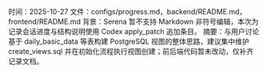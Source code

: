 时间：2025-10-27
文件：configs/progress.md，backend/README.md，frontend/README.md
背景：Serena 暂不支持 Markdown 非符号编辑，本次为记录会话进度与结构说明使用 Codex apply_patch 追加条目。
摘要：与用户讨论基于 daily_basic_data 等表构建 PostgreSQL 视图的整体思路，建议集中维护 create_views.sql 并在初始化流程执行视图创建；前后端代码暂未改动，仅补齐记录文档。
